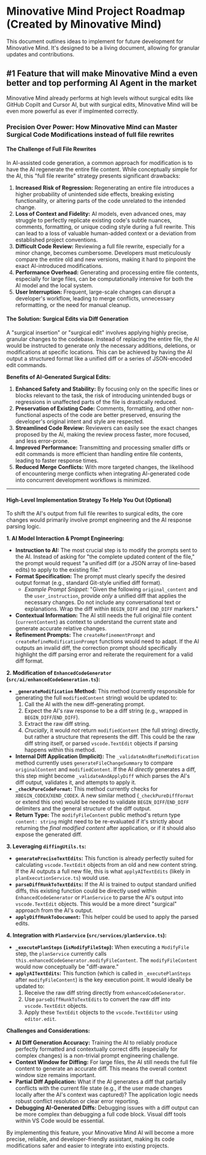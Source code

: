 # Minovative Mind Project Roadmap (Created by Minovative Mind)

This document outlines ideas to implement for future development for Minovative Mind. It's designed to be a living document, allowing for granular updates and contributions.

## #1 Feature that will make Minovative Mind a even better and top performing AI Agent in the market

Minovative Mind already performs at high levels without surgical edits like GitHub Copilt and Cursor AI, but with surgical edits, Minovative Mind will be even more powerful as ever if implmented correctly.

### Precision Over Power: How Minovative Mind can Master Surgical Code Modifications instead of full file rewrites

#### The Challenge of Full File Rewrites

In AI-assisted code generation, a common approach for modification is to have the AI regenerate the entire file content. While conceptually simple for the AI, this "full file rewrite" strategy presents significant drawbacks:

1. **Increased Risk of Regression:** Regenerating an entire file introduces a higher probability of unintended side effects, breaking existing functionality, or altering parts of the code unrelated to the intended change.
2. **Loss of Context and Fidelity:** AI models, even advanced ones, may struggle to perfectly replicate existing code's subtle nuances, comments, formatting, or unique coding style during a full rewrite. This can lead to a loss of valuable human-added context or a deviation from established project conventions.
3. **Difficult Code Review:** Reviewing a full file rewrite, especially for a minor change, becomes cumbersome. Developers must meticulously compare the entire old and new versions, making it hard to pinpoint the exact AI-introduced modifications.
4. **Performance Overhead:** Generating and processing entire file contents, especially for large files, can be computationally intensive for both the AI model and the local system.
5. **User Interruption:** Frequent, large-scale changes can disrupt a developer's workflow, leading to merge conflicts, unnecessary reformatting, or the need for manual cleanup.

#### The Solution: Surgical Edits via Diff Generation

A "surgical insertion" or "surgical edit" involves applying highly precise, granular changes to the codebase. Instead of replacing the entire file, the AI would be instructed to generate only the necessary additions, deletions, or modifications at specific locations. This can be achieved by having the AI output a structured format like a unified diff or a series of JSON-encoded edit commands.

**Benefits of AI-Generated Surgical Edits:**

1. **Enhanced Safety and Stability:** By focusing only on the specific lines or blocks relevant to the task, the risk of introducing unintended bugs or regressions in unaffected parts of the file is drastically reduced.
2. **Preservation of Existing Code:** Comments, formatting, and other non-functional aspects of the code are better preserved, ensuring the developer's original intent and style are respected.
3. **Streamlined Code Review:** Reviewers can easily see the exact changes proposed by the AI, making the review process faster, more focused, and less error-prone.
4. **Improved Performance:** Transmitting and processing smaller diffs or edit commands is more efficient than handling entire file contents, leading to faster response times.
5. **Reduced Merge Conflicts:** With more targeted changes, the likelihood of encountering merge conflicts when integrating AI-generated code into concurrent development workflows is minimized.

---

#### High-Level Implementation Strategy To Help You Out (Optional)

To shift the AI's output from full file rewrites to surgical edits, the core changes would primarily involve prompt engineering and the AI response parsing logic.

**1. AI Model Interaction & Prompt Engineering:**

- **Instruction to AI:** The most crucial step is to modify the prompts sent to the AI. Instead of asking for "the complete updated content of the file," the prompt would request "a unified diff (or a JSON array of line-based edits) to apply to the existing file."
- **Format Specification:** The prompt must clearly specify the desired output format (e.g., standard Git-style unified diff format).
  - _Example Prompt Snippet:_ "Given the following `original_content` and the `user_instruction`, provide _only_ a unified diff that applies the necessary changes. Do not include any conversational text or explanations. Wrap the diff within `BEGIN_DIFF` and `END_DIFF` markers."
- **Contextual Information:** The AI still needs the full original file content (`currentContent`) as context to understand the current state and generate accurate relative changes.
- **Refinement Prompts:** The `createRefinementPrompt` and `createRefineModificationPrompt` functions would need to adapt. If the AI outputs an invalid diff, the correction prompt should specifically highlight the diff parsing error and reiterate the requirement for a valid diff format.

**2. Modification of `EnhancedCodeGenerator` (`src/ai/enhancedCodeGeneration.ts`):**

- **`_generateModification` Method:** This method (currently responsible for generating the full `modifiedContent` string) would be updated to:
  1. Call the AI with the new diff-generating prompt.
  2. Expect the AI's raw response to be a diff string (e.g., wrapped in `BEGIN_DIFF`/`END_DIFF`).
  3. Extract the raw diff string.
  4. _Crucially_, it would _not_ return `modifiedContent` (the full string) directly, but rather a structure that represents the diff. This could be the raw diff string itself, or parsed `vscode.TextEdit` objects if parsing happens within this method.
- **Internal Diff Application (Implicit):** The `_validateAndRefineModification` method currently uses `generateFileChangeSummary` to compare `originalContent` and `modifiedContent`. If the AI _directly_ generates a diff, this step might become `_validateAndApplyDiff` which parses the AI's diff output, validates it, and attempts to apply it.
- **`_checkPureCodeFormat`:** This method currently checks for `XBEGIN_CODEX`/`XEND_CODEX`. A new similar method (`_checkPureDiffFormat` or extend this one) would be needed to validate `BEGIN_DIFF`/`END_DIFF` delimiters and the general structure of the diff output.
- **Return Type:** The `modifyFileContent` public method's return type `content: string` might need to be re-evaluated if it's strictly about returning the _final modified content_ after application, or if it should also expose the generated diff.

**3. Leveraging `diffingUtils.ts`:**

- **`generatePreciseTextEdits`:** This function is already perfectly suited for calculating `vscode.TextEdit` objects from an old and new content string. If the AI outputs a full new file, this is what `applyAITextEdits` (likely in `planExecutionService.ts`) would use.
- **`parseDiffHunkToTextEdits`:** If the AI is trained to output standard unified diffs, this existing function could be directly used within `EnhancedCodeGenerator` or `PlanService` to parse the AI's output into `vscode.TextEdit` objects. This would be a more direct "surgical" approach from the AI's output.
- **`applyDiffHunkToDocument`:** This helper could be used to apply the parsed edits.

**4. Integration with `PlanService` (`src/services/planService.ts`):**

- **`_executePlanSteps` (`isModifyFileStep`):** When executing a `ModifyFile` step, the `planService` currently calls `this.enhancedCodeGenerator.modifyFileContent`. The `modifyFileContent` would now conceptually be "diff-aware."
- **`applyAITextEdits`:** This function (which is called in `_executePlanSteps` after `modifyFileContent`) is the key execution point. It would ideally be updated to:
  1. Receive the raw diff string directly from `enhancedCodeGenerator`.
  2. Use `parseDiffHunkToTextEdits` to convert the raw diff into `vscode.TextEdit` objects.
  3. Apply these `TextEdit` objects to the `vscode.TextEditor` using `editor.edit`.

**Challenges and Considerations:**

- **AI Diff Generation Accuracy:** Training the AI to reliably produce perfectly formatted and contextually correct diffs (especially for complex changes) is a non-trivial prompt engineering challenge.
- **Context Window for Diffing:** For large files, the AI still needs the full file content to generate an accurate diff. This means the overall context window size remains important.
- **Partial Diff Application:** What if the AI generates a diff that partially conflicts with the current file state (e.g., if the user made changes locally after the AI's context was captured)? The application logic needs robust conflict resolution or clear error reporting.
- **Debugging AI-Generated Diffs:** Debugging issues with a diff output can be more complex than debugging a full code block. Visual diff tools within VS Code would be essential.

By implementing this feature, your Minovative Mind AI will become a more precise, reliable, and developer-friendly assistant, making its code modifications safer and easier to integrate into existing projects.
